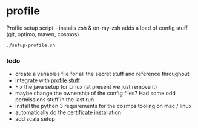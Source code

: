 # profile

Profile setup script - installs zsh & on-my-zsh adds a load of config stuff (git, optimo, maven, cosmos).

```bash
./setup-profile.sh
```

### todo

* create a variables file for all the secret stuff and reference throughout
* integrate with [profile stuff](https://github.com/phillipbarron/dev-env)
* Fix the java setup for Linux (at present we just remove it)
* maybe change the ownership of the config files? Had some odd permissions stuff in the last run
* install the python 3 requirements for the cosmps tooling on mac / linux
* automatically do the certificate installation
* add scala setup
